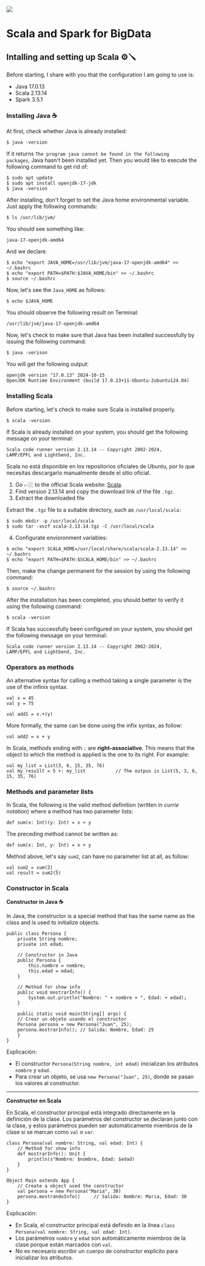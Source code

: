 ![](https://raw.githubusercontent.com/gabrielfernando01/scala_and_spark_for_bd/main/image/cover.jpg)

# Scala and Spark for BigData

## Intalling and setting up Scala ⚙️🪛

Before starting, I share with you that the configuration I am going to use is:

- Java 17.0.13
- Scala 2.13.14
- Spark 3.5.1

### Installing Java ☕

 At first, check whether Java is already installed:
 
 <code>$ java -version</code>
 
 If it returns <code>The program java cannot be found in the following packages</code>, Java hasn't been installed yet. Then you would like to execute the following command to get rid of:

```
$ sudo apt update
$ sudo apt install openjdk-17-jdk
$ java -version
```

After installing, don't forget to set the Java home environmental variable. Just apply the following commands:

<code>$ ls /usr/lib/jvm/ </code>

You should see something like:

<code>java-17-openjdk-amd64</code>

And we declare.

```
$ echo "export JAVA_HOME=/usr/lib/jvm/java-17-openjdk-amd64" >> ~/.bashrc
$ echo "export PATH=$PATH:$JAVA_HOME/bin" >> ~/.bashrc
$ source ~/.bashrc
```

Now, let's see the <code>Java_HOME</code> as follows:

<code>$ echo $JAVA_HOME</code>

You should observe the following result on Terminal:

<code>/usr/lib/jvm/java-17-openjdk-amd64</code>

Now, let's check to make sure that Java has been installed successfully by issuing the following command:

<code>$ java -verison</code>

You will get the following output:

```
openjdk version "17.0.13" 2024-10-15
OpenJDK Runtime Environment (build 17.0.13+11-Ubuntu-2ubuntu124.04)
```

### Installing Scala

 Before starting, let's check to make sure Scala is installed properly.
 
 <code>$ scala -version</code>
 
If Scala is already installed on your system, you should get the following message on your terminal:

<code>Scala code runner version 2.13.14 -- Copyright 2002-2024, LAMP/EPFL and Lightbend, Inc.</code>

Scala no está disponible en los repositorios oficiales de Ubuntu, por lo que necesitas descargarlo manualmente desde el sitio oficial. 

1. Go 👉🏼 to the official Scala website: [Scala](https://www.scala-lang.org/).
2. Find version 2.13.14 and copy the download link of the file <code>.tgz</code>.
3. Extract the downloaded file

Extract the <code>.tgz</code> file to a suitable directory, such as <code>/usr/local/scala:</code>

```
$ sudo mkdir -p /usr/local/scala
$ sudo tar -xvzf scala-2.13.14.tgz -C /usr/local/scala
```

4. Configurate envioronment variables:

```
$ echo "export SCALA_HOME=/usr/local/share/scala/scala-2.13.14" >> ~/.bashrc
$ echo "export PATH=$PATH:$SCALA_HOME/bin" >> ~/.bashrc
```

Then, make the change permanent for the session by using the following command:

<code>$ source ~/.bashrc</code>

After the installation has been completed, you should better to verify it using the following command:

<code>$ scala -version</code>

If Scala has successfully been configured on your system, you should get the following message on your terminal:

<code>Scala code runner version 2.13.14 -- Copyright 2002-2024, LAMP/EPFL and Lightbend, Inc.</code>

### Operators as methods

An alternative syntax for calling a method taking a single parameter is the use of the infinix syntax.

```
val x = 45
val y = 75

val add1 = x.+(y)
```

More formally, the same can be done using the infix syntax, as follow:

<code>val add2 = x + y</code>

In Scala, methods ending with <code>:</code> are **right-associative**. This means that the object to which the method is applied is the one to its right. For example:

```
val my_list = List(3, 6, 15, 35, 76)
val my_resu1lt = 5 +: my_list			// The outpus is List(5, 3, 6, 15, 35, 76) 
```

### Methods and parameter lists

In Scala, the following is the valid method definition (written in _currie notation_) where a method has two parameter lists:

<code>def sum(x: Int)(y: Int) = x + y</code>

The preceding method cannot be written as:

<code>def sum(x: Int, y: Int) = x + y</code>

Method above, let's say <code>sum2</code>, can have no parameter list at all, as follow:

```
val sum2 = sum(2) _
val result = sum2(5)
```

### Constructor in Scala

**Constructor in Java ☕**

In Java, the constructor is a special method that has the same name as the class and is used to initialize objects.

```
public class Persona {
	private String nombre;
	private int edad;

	// Constructor in Java
	public Persona {
		this.nombre = nombre;
		this.edad = edad;
	}
	
	// Method for show info
	public void mostrarInfo() {
		System.out.println("Nombre: " + nombre + ", Edad: + edad);
	}
	
	public static void main(String[] args) {
	// Crear un objeto usando el constructor
	Persona persona = new Persona("Juan", 25);
	persona.mostrarInfo(); // Salida: Nombre, Edad: 25
	}
}
```

Explicación:

- El constructor <code>Persona(String nombre, int edad)</code> inicializan los atributos <code>nombre</code> y <code>edad</code>.
- Para crear un objeto, se usa <code>new Persona("Juan", 25)</code>, donde se pasan los valores al constructor.

***

**Constructor en Scala**

En Scala, el constructor principal está integrado directamente en la definición de la clase. Los parámetros del constructor se declaran junto con la clase, y estos parámetros pueden ser automáticamente miembros de la clase si se marcan como <code>val</code> o <code>var</code>.

```
class Persona(val nombre: String, val edad: Int) {
	// Method for show info
	def mostrarInfo(): Unit {
		println(s"Nombre: $nombre, Edad: $edad)
	}
}

Object Main extends App {
	// Create a object used the constructor
	val persona = new Persona("Maria", 30)
	persona.mostrandoInfo()		// Salida: Nombre: Maria, Edad: 30
}
```

Explicación:

- En Scala, el constructor principal está definido en la línea <code>class Persona(val nombre: String, val edad: Int)</code>.
- Los parámetros <code>nombre</code> y <code>edad</code> son automáticamente miembros de la clase porque están marcados con <code>val</code>.
- No es necesario escribir un cuerpo de constructor explícito para inicializar los atributos.

